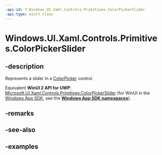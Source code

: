 ```yaml
---
-api-id: T:Windows.UI.Xaml.Controls.Primitives.ColorPickerSlider
-api-type: winrt class
---
```


<!-- Class syntax.
public class ColorPickerSlider : Slider, Slider
-->

# Windows.UI.Xaml.Controls.Primitives.ColorPickerSlider

## -description

Represents a slider in a [ColorPicker](../windows.ui.xaml.controls/colorpicker.md) control.

Equivalent **WinUI 2 API for UWP**: [Microsoft.UI.Xaml.Controls.Primitives.ColorPickerSlider](/windows/winui/api/microsoft.ui.xaml.controls.primitives.colorpickerslider) (for WinUI in the [Windows App SDK](/windows/apps/windows-app-sdk/), see the **[Windows App SDK namespaces](/windows/windows-app-sdk/api/winrt/)**).

## -remarks

## -see-also

## -examples

